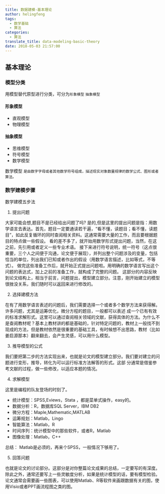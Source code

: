 ```yaml
---
title: 数据建模-基本理论
author: helingfeng
tags:
  - 数学基础
  - 算法
categories:
  - 算法
translate_title: data-modeling-basic-theory
date: 2018-05-03 21:57:00
---
```


## 基本理论

### 模型分类

用模型替代原型进行分类，可分为`形象模型` `抽象模型`

#### 形象模型 
	
- 直观模型
- 物理模型

#### 抽象模型

- 思维模型
- 符号模型
- 数学模型

数学模型 `是由数字字母或者其他数学符号组成，描述现实对象数量规律的数学公式、图形或者算法。`

### 数学建模步骤

数学建模五步法

1. 提出问题

大家可能会想,题目不是已经给出问题了吗? 是的,但是这里的提出问题是指：用数学语言去表达。首先，题目一定要通读若干遍，“看不懂，读题目；看不懂，读题目”，如此反复循环的同时查阅相关资料。这通常需要大量的工作，而且要根据题目的特点做一些假设。
看的差不多了，就开始用数学形式提出问题，当然，在这之前，先引用或者定义一些专业术语。 接下来进行符号说明，统一符号（这点很重要，三个人之间便于沟通，论文便于展现），并列出整个问题涉及的变量，包括恰当的单位，列出我们已知或者作出的假设（用数学语言描述，比如等式，不等式）。 做完这些准备工作后，就开始正式提出问题啦。用明确的数学语言写出这个问题的表达式，加上之前的准备工作，就构成了完整的问题。 
这部分的内容反映到论文结构上，相当于前言，问题提出，模型建立部分。注意，刚开始建立的模型很挫没关系，我们随时可以返回来进行修改的。

2. 选择建模方法

在有了用数学语言表述的问题后，我们需要选择一个或者多个数学方法来获得解。 许多问题，尤其是运筹优化，微分方程的题目，一般都可以表述
成一个已有有效的标准求解形式。这里可以通过查阅相关领域的文献，获得具体的方法。为什么不是查阅教材呢？基本上教材讲的都是基础的，针对特定问题的，教材上一般找不到现成的方法，但是教材依然是很重要的基础工具，有时候想不出思路，教材（比如姜启源那本）翻来翻去，会产生灵感，可以用什么模型。

3. 推导模型的公式

我们要把第二步的方法实现出来，也就是论文的模型建立部分。我们要对建立的问题进行变形，推导，转化为可以运行标准方法解答的形式。这部
分通常是借鉴参考文献的过程，做一些修改，以适应本题的情况。

4. 求解模型

这里是编程的队友登场的时刻了。

- 统计模型：SPSS,Eviews，Stata ，都是菜单式操作，easy的。
- 数据分析：R，数据库SQL Server，IBM DB2
- 微分方程：Maple,Mathematic,MATLAB
- 运筹规划：Matlab，Lingo
- 智能算法：Matlab，R
- 时间序列：统计模型中的那些软件，或者R，Matlab 
- 图像处理：Matlab，C++

总结： Matlab是必须的，再来个SPSS，一般情况下够用了。

5. 回答问题

也就是论文的讨论部分。这部分是对你整篇论文成果的总结，一定要写的有深度。除此之外，通常还要写上一些灵敏度分析，如果是统计模型的话，要有模型检验。论文通常会需要画一些图表，可以使用Matlab、R等软件来画跟数据有关的图，使用Visio或者PPT画流程图之类的图。




